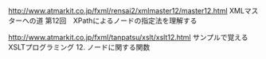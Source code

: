 http://www.atmarkit.co.jp/fxml/rensai2/xmlmaster12/master12.html
XMLマスターへの道 第12回　XPathによるノードの指定法を理解する

http://www.atmarkit.co.jp/fxml/tanpatsu/xslt/xslt12.html
サンプルで覚えるXSLTプログラミング
12. ノードに関する関数

